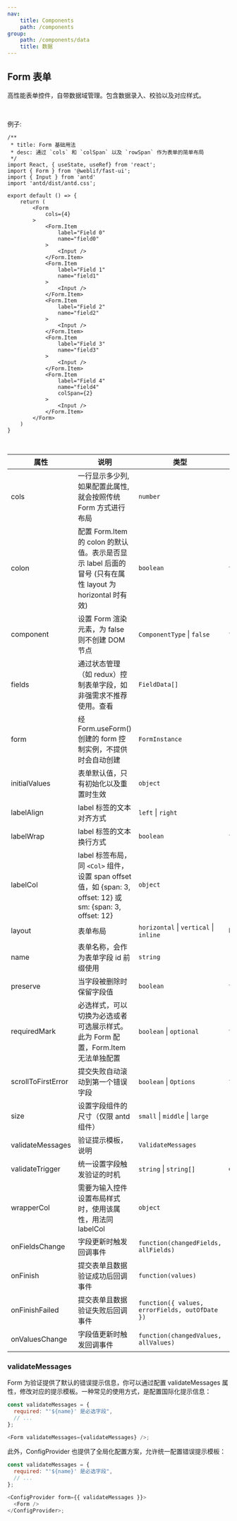```yaml
---
nav:
    title: Components
    path: /components
group:
    path: /components/data
    title: 数据
---
```


## Form 表单

高性能表单控件，自带数据域管理。包含数据录入、校验以及对应样式。

<br />

例子: 

```tsx
/**
 * title: Form 基础用法
 * desc: 通过 `cols` 和 `colSpan` 以及 `rowSpan` 作为表单的简单布局
 */
import React, { useState, useRef} from 'react';
import { Form } from '@weblif/fast-ui';
import { Input } from 'antd'
import 'antd/dist/antd.css';

export default () => {
    return (
        <Form
            cols={4}
        >
            <Form.Item
                label="Field 0"
                name="field0"
            >
                <Input />
            </Form.Item>
            <Form.Item
                label="Field 1"
                name="field1"
            >
                <Input />
            </Form.Item>
            <Form.Item
                label="Field 2"
                name="field2"
            >
                <Input />
            </Form.Item>
            <Form.Item
                label="Field 3"
                name="field3"
            >
                <Input />
            </Form.Item>
            <Form.Item
                label="Field 4"
                name="field4"
                colSpan={2}
            >
                <Input />
            </Form.Item>
        </Form>
    )
}
```

<br />

| 属性                 | 说明                       | 类型      |  默认值
|----                 |----                       |----      |-------
|cols                 | 一行显示多少列, 如果配置此属性, 就会按照传统 Form 方式进行布局 | `number` | -
|colon                | 配置 Form.Item 的 colon 的默认值。表示是否显示 label 后面的冒号 (只有在属性 layout 为 horizontal 时有效) | `boolean` | `true`
|component            | 设置 Form 渲染元素，为 false 则不创建 DOM 节点 | `ComponentType` \| `false` | `form`
|fields               |	通过状态管理（如 redux）控制表单字段，如非强需求不推荐使用。查看 | `FieldData[]` | -
|form                 | 经 Form.useForm() 创建的 form 控制实例，不提供时会自动创建 | `FormInstance` | -
|initialValues        | 表单默认值，只有初始化以及重置时生效 | `object` | -
|labelAlign           | label 标签的文本对齐方式 | `left` \| `right` | `right`
|labelWrap            | label 标签的文本换行方式 | `boolean` | `false`
|labelCol             | label 标签布局，同 `<Col>` 组件，设置 span offset 值，如 {span: 3, offset: 12} 或 sm: {span: 3, offset: 12} | `object` | -
|layout               | 表单布局 | `horizontal` \| `vertical` \| `inline` | `horizontal`
|name                 | 表单名称，会作为表单字段 id 前缀使用 | `string` | -
|preserve             | 当字段被删除时保留字段值 | `boolean` | `true`
|requiredMark         |	必选样式，可以切换为必选或者可选展示样式。此为 Form 配置，Form.Item 无法单独配置 | `boolean` \| `optional` | `true`
|scrollToFirstError   | 提交失败自动滚动到第一个错误字段 | `boolean` \| `Options` | `false`
|size                 | 设置字段组件的尺寸（仅限 antd 组件）| `small` \| `middle` \| `large` | -
|validateMessages     | 验证提示模板，说明   | `ValidateMessages` | -
|validateTrigger      | 统一设置字段触发验证的时机 | `string` \| `string[]` | `onChange`
|wrapperCol           | 需要为输入控件设置布局样式时，使用该属性，用法同 labelCol | `object`
|onFieldsChange       | 字段更新时触发回调事件 | `function(changedFields, allFields)` | -
|onFinish             | 提交表单且数据验证成功后回调事件 | `function(values)` | -
|onFinishFailed       | 提交表单且数据验证失败后回调事件 | `function({ values, errorFields, outOfDate })` | -
|onValuesChange       | 字段值更新时触发回调事件 | `function(changedValues, allValues)` | -

### validateMessages

Form 为验证提供了默认的错误提示信息，你可以通过配置 validateMessages 属性，修改对应的提示模板。一种常见的使用方式，是配置国际化提示信息：

```js
const validateMessages = {
  required: "'${name}' 是必选字段",
  // ...
};

<Form validateMessages={validateMessages} />;
```

此外，ConfigProvider 也提供了全局化配置方案，允许统一配置错误提示模板：

```js
const validateMessages = {
  required: "'${name}' 是必选字段",
  // ...
};

<ConfigProvider form={{ validateMessages }}>
  <Form />
</ConfigProvider>;
```